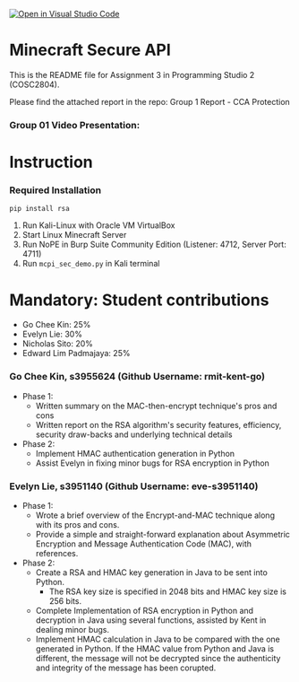 [![Open in Visual Studio Code](https://classroom.github.com/assets/open-in-vscode-718a45dd9cf7e7f842a935f5ebbe5719a5e09af4491e668f4dbf3b35d5cca122.svg)](https://classroom.github.com/online_ide?assignment_repo_id=11232936&assignment_repo_type=AssignmentRepo)
# Minecraft Secure API
This is the README file for Assignment 3 in Programming Studio 2 (COSC2804).

Please find the attached report in the repo: Group 1 Report - CCA Protection

### Group 01 Video Presentation:

# Instruction

### Required Installation
```
pip install rsa
```
1) Run Kali-Linux with Oracle VM VirtualBox
2) Start Linux Minecraft Server
3) Run NoPE in Burp Suite Community Edition (Listener: 4712, Server Port: 4711)
4) Run ```mcpi_sec_demo.py``` in Kali terminal

# Mandatory: Student contributions
- Go Chee Kin: 25%
- Evelyn Lie: 30%
- Nicholas Sito: 20%
- Edward Lim Padmajaya: 25%

### Go Chee Kin, s3955624 (Github Username: rmit-kent-go)
- Phase 1:
    - Written summary on the MAC-then-encrypt technique's pros and cons
    - Written report on the RSA algorithm's security features, efficiency, security draw-backs and underlying technical details
- Phase 2:
    - Implement HMAC authentication generation in Python
    - Assist Evelyn in fixing minor bugs for RSA encryption in Python

### Evelyn Lie, s3951140 (Github Username: eve-s3951140)
- Phase 1: 
    - Wrote a brief overview of the Encrypt-and-MAC technique along with its pros and cons.
    - Provide a simple and straight-forward explanation about Asymmetric Encryption and Message Authentication Code (MAC), with references.
- Phase 2:
    - Create a RSA and HMAC key generation in Java to be sent into Python. 
        - The RSA key size is specified in 2048 bits and HMAC key size is 256 bits.
    - Complete Implementation of RSA encryption in Python and decryption in Java using several functions, assisted by Kent in dealing minor bugs.
    - Implement HMAC calculation in Java to be compared with the one generated in Python. If the HMAC value from Python and Java is different, the message will not be decrypted since the authenticity and integrity of the message has been corupted.
